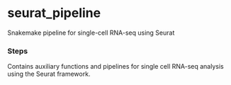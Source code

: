 # seurat_pipeline
Snakemake pipeline for single-cell RNA-seq using Seurat

### Steps
Contains auxiliary functions and pipelines for single cell RNA-seq analysis using the Seurat framework.
